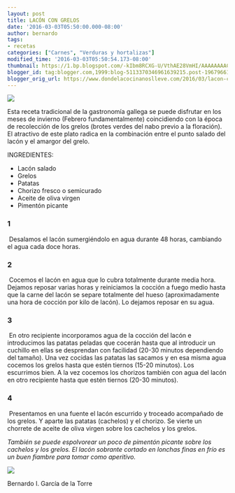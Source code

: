 ```yaml
---
layout: post
title: LACÓN CON GRELOS
date: '2016-03-03T05:50:00.000-08:00'
author: bernardo
tags:
- recetas
categories: ["Carnes", "Verduras y hortalizas"]
modified_time: '2016-03-03T05:50:54.173-08:00'
thumbnail: https://1.bp.blogspot.com/-kIbm8RCXG-U/VthAE28VmHI/AAAAAAAACeM/AhxegmHWzx8/s400/P2261536.JPG
blogger_id: tag:blogger.com,1999:blog-5113370346961639215.post-1967966167151855410
blogger_orig_url: https://www.dondelacocinanoslleve.com/2016/03/lacon-con-grelos.html
---
```


![](https://1.bp.blogspot.com/-kIbm8RCXG-U/VthAE28VmHI/AAAAAAAACeM/AhxegmHWzx8/s320/P2261536.JPG)

  
Esta receta tradicional de la gastronomía gallega se puede disfrutar en los meses de invierno (Febrero fundamentalmente) coincidiendo con la época de recolección de los grelos (brotes verdes del nabo previo a la floración). El atractivo de este plato radica en la combinación entre el punto salado del lacón y el amargor del grelo.  

INGREDIENTES:  

* Lacón salado
* Grelos
* Patatas
* Chorizo fresco o semicurado
* Aceite de oliva virgen
* Pimentón picante  

### 1

 Desalamos el lacón sumergiéndolo en agua durante 48 horas, cambiando el agua cada doce horas.  
  

### 2

 Cocemos el lacón en agua que lo cubra totalmente durante media hora. Dejamos reposar varias horas y reiniciamos la cocción a fuego medio hasta que la carne del lacón se separe totalmente del hueso (aproximadamente una hora de cocción por kilo de lacón). Lo dejamos reposar en su agua.  

### 3

 En otro recipiente incorporamos agua de la cocción del lacón e introducimos las patatas peladas que cocerán hasta que al introducir un cuchillo en ellas se desprendan con facilidad (20-30 minutos dependiendo del tamaño). Una vez cocidas las patatas las sacamos y en esa misma agua cocemos los grelos hasta que estén tiernos (15-20 minutos). Los escurrimos bien. A la vez cocemos los chorizos también con agua del lacón en otro recipiente hasta que estén tiernos (20-30 minutos).  

### 4

 Presentamos en una fuente el lacón escurrido y troceado acompañado de los grelos. Y aparte las patatas (cachelos) y el chorizo. Se vierte un chorrete de aceite de oliva virgen sobre los cachelos y los grelos.  

_También se puede espolvorear un poco de pimentón picante sobre los cachelos y los grelos. El lacón sobrante cortado en lonchas finas en frío es un buen fiambre para tomar como aperitivo._

![](https://2.bp.blogspot.com/--U2NHrizyls/VthAX3N138I/AAAAAAAACeQ/NTgZzCkM-IM/s320/P2261534.JPG)

Bernardo I. García de la Torre
